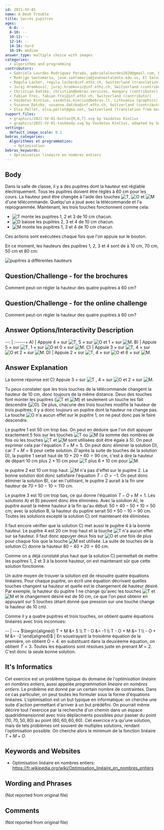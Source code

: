 ```yaml
---
id: 2021-SV-01
name: A Desk Trouble
title: Sacrés pupitres
ages:
  6-8: --
  8-10: --
  10-12: --
  12-14: --
  14-16: hard
  16-19: medium
answer_type: multiple choice with images
categories:
  - algorithms and programming
contributors:
  - Gabriela Lourdes Rodríguez Parada, gabrielalourdes2020@gmail.com, El Salvador (author)
  - Rodrigo Santamaría, jose.santamaria@jovenestalento.edu.sv, El Salvador (contributor)
  - Regula Lacher, regula.lacher@inf.ethz.ch, Switzerland (translation from English into German)
  - Juraj Hromkovič, juraj.hromkovic@inf.ethz.ch, Switzerland (contributor)
  - Christian Datzko, christian@bebras.services, Hungary (contributor)
  - Fabian Frei, fabian.frei@inf.ethz.ch, Switzerland (contributor)
  - Vaidotas Kinčius, vaidotas.kincius@bebras.lt, Lithuania (graphics)
  - Susanne Datzko, susanne.datzko@inf.ethz.ch, Switzerland (contributor, graphics)
  - Elsa Pellet, elsa.pellet@gmx.net, Switzerland (translation from German into French)
support_files:
  - graphics/2021-SV-01-button{M,O,T}.svg by Vaidotas Kinčius
  - graphics/2021-SV-01-taskbody.svg by Vaidotas Kinčius, adapted by Susanne Datzko
settings:
  default_image_scale: 0.1
bebras_categories:
  Algorithmes et programmation:
    - Optimisation
bebras_keywords:
  - Optimisation linéaire en nombres entiers
---
```



## Body

Dans la salle de classe, il y a des pupitres dont la hauteur est réglable électriquement. Tous les pupitres doivent être réglés à 60 cm pour les cours. La hauteur peut être changée à l'aide des touches ![T], ![O] et ![M] d'une télécommande. Quelqu'un a joué avec la télécommande et l'a reprogrammée. Maintenant, les trois touches fonctionnent comme cela:
 - ![T] monte les pupitres 1, 2 et 3 de 10 cm chacun.
 - ![O] baisse les pupitres 2, 3 et 4 de 10 cm chacun.
 - ![M] monte les pupitres 1, 3 et 4 de 10 cm chacun.

Ces actions sont exécutées chaque fois que l'on appuie sur le bouton.

En ce moment, les hauteurs des pupitres 1, 2, 3 et 4 sont de à 10 cm, 70 cm, 50 cm et 80 cm:

![](graphics/2021-SV-01-taskbody.svg "pupitres à différentes hauteurs")

[T]: graphics/2021-SV-01-buttonT.svg "touche T"
[O]: graphics/2021-SV-01-buttonO.svg "touche O"
[M]: graphics/2021-SV-01-buttonM.svg "touche M"


## Question/Challenge - for the brochures

Comment peut-on régler la hauteur des quatre pupitres à 60 cm?


## Question/Challenge - for the online challenge

Comment peut-on régler la hauteur des quatre pupitres à 60 cm?


## Answer Options/Interactivity Description
--: | :-----+
 A) | Appuie 4 × sur ![T], 5 × sur ![O] et 1 × sur ![M].
 B) | Appuie 5 × sur ![T], 1 × sur ![O] et 0 × sur ![M].
 C) | Appuie 3 × sur ![T], 4 × sur ![O] et 2 × sur ![M].
 D) | Appuie 2 × sur ![T], 4 × sur ![O] et 6 × sur ![M].


## Answer Explanation

La bonne réponse est C) Appuie 3 × sur ![T] , 4 × sur ![O] et 2 × sur ![M].

Tu peux constater que les trois touches de la télécommande changent la hauteur de 10 cm, donc toujours de la même distance. Deux des touches font monter les pupitres (![T] et ![M]) et seulement un touche les fait descendre (![O]). De plus, chacune des trois touches modifie la hauteur de trois pupitres; il y a donc toujours un pupitre dont la hauteur ne change pas. La touche ![O] n'a aucun effet sur le pupitre 1, on ne peut donc pas le faire descendre.

Le pupitre 1 est 50 cm trop bas. On peut en déduire que l'on doit appuyer exactement 5 fois sur les touches ![T] ou ![M] (la somme des nombres de fois où les touches ![T] et ![M] sont utilisées doit être égale à 5). On peut exprimer cela par l'équation $T + M = 5$. On peut donc éliminer la solution D), car $T + M = 8$ pour cette solution. D'après la suite de touches de la solution D), la pupitre 1 serait haut de $10 + 20 + 60 = 90$ cm, c'est à dire la hauteur de départ $10$ cm plus $2 \ast 10$ cm pour ![T] plus $6 \ast 10$ cm pour ![M].

le pupitre 2 est 10 cm trop haut. ![M] n'a pas d'effet sur le pupitre 2. La bonne solution doit donc satisfaire l'équation $T - O = -1$. On peut donc éliminer la solution B), car en l'utilisant, le pupitre 2 aurait à la fin une hauteur de $70 + 50 - 10 = 110$ cm.

Le pupitre 3 est 10 cm trop bas, ce qui donne l'équation $T - O + M = 1$. Les solutions A) et B) peuvent donc être éliminées. Avec la solution A), le pupitre aurait la même hauteur à la fin qu'au début: $50 + 40 - 50 + 10 = 50$ cm; avec la solution B, la hauteur du puptire serait $50 + 50 - 10 = 90$ cm. Toutes les solutions excepté la solution C) ont maintenant été éliminées.

Il faut encore vérifier que la solution C) met aussi le pupitre 4 à la bonne hauteur. Le pupitre 4 est 20 cm trop haut et la touche ![T] n'a aucun effet sur sa hauteur. Il faut donc appuyer deux fois sur ![O] et une fois de plus pour chaque fois que la touche ![M] est utilisée. La suite de touches de la solution C) donne la hauteur $80 - 40 + 20 = 60$ cm.

Comme on a déjà constaté plus haut que la solution C) permettait de mettre les pupitres 1, 2 et 3 à la bonne hauteur, on est maintenant sûr que cette solution fonctionne.

Un autre moyen de trouver la solution est de résoudre quatre équations linéaires. Pour chaque pupitre, on écrit une équation décrivant quelles touches changent sa hauteur et quelle est le changement de hauteur désiré. Par exemple, la hauteur du pupitre 1 ne change qu'avec les touches ![T] et ![M] et le changement désiré est de $50$ cm, ce que l'on peut obtenir en appuyant sur 5 touches (étant donné que pression sur une touche change la hauteur de $10$ cm).

Comme il y a quatre pupitres et trois touches, on obtient quatre équations linéaires avec trois inconnues:


-- | --+
$\begin{aligned} T + M &= 5 \\ T - O &= -1 \\ T - O + M &= 1 \\ - O + M &= -2 \end{aligned}$ | En soustrayant la troisième équation de la première, on obtient $O = 4$. en substituant dans la deuxièeme équation, on obtient $T = 3$. Toutes les équations sont résolues juste en prenant $M = 2$. C'est donc la seule bonne solution.


## It's Informatics

Cet exercice est un problème typique du domaine de l'_optimisation linéaire en nombres entiers_, aussi appelée _programmation linéaire en nombres entiers_. Le problème est donné par un certain nombre de contraintes. Dans ce cas particulier, on peut toutes les formuler sous la forme d'équations linéaires. L'optimisation est un but typique en informatique: on cherche une suite d'action permettant d'arriver à un but prédéfini.
On pourrait même décrire tout l'exercice par la recherche d'un chemin dans un espace quadridimensionnel avec trois déplacments possibles pour passer du point $(10,70,50,80)$ au point $(60,60,60,60)$. Cet exercice n'a qu'une solution, mais de tels problèmes ont souvent de multiples solutions, rendant l'optimisation possible. On cherche alors le minimum de la fonction linéaire $T + M + O$.


## Keywords and Websites

 - Optimisation linéaire en nombres entiers: https://fr.wikipedia.org/wiki/Optimisation_linéaire_en_nombres_entiers


## Wording and Phrases

(Not reported from original file)


## Comments

(Not reported from original file)
